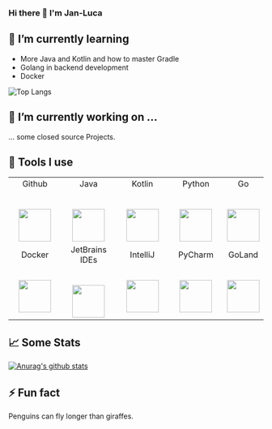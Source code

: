 ### Hi there 👋 I'm Jan-Luca

## 🌱 I’m currently learning
- More Java and Kotlin and how to master Gradle
- Golang in backend development
- Docker

![Top Langs](https://github-readme-stats.vercel.app/api/top-langs/?username=Kroko-fant&theme=tokyonight)


## 🔭 I’m currently working on ...

... some closed source Projects.

## 🔨 Tools I use

<table>
  <tbody>
    <tr valign="top">
      <td width="25%" align="center">
        <span>Github</span><br><br><br>
        <img height="64px" src="https://cdn.svgporn.com/logos/github-octocat.svg">
      </td>
      <td width="25%" align="center">
        <span>Java</span><br><br><br>
        <img height="64px" src="https://cdn.svgporn.com/logos/java.svg">
      </td>
      <td width="25%" align="center">
        <span>Kotlin</span><br><br><br>
        <img height="64px" src="https://cdn.svgporn.com/logos/kotlin-icon.svg">
      </td>
      <td width="25%" align="center">
        <span>Python</span><br><br><br>
        <img height="64px" src="https://cdn.svgporn.com/logos/python.svg">
      </td>
      <td width="25%" align="center">
        <span>Go</span><br><br><br>
        <img height="64px" src="https://cdn.svgporn.com/logos/go.svg">
      </td>
    <tr valign="mid">
      <td width="25%" align="center">
        <span>Docker</span><br><br><br>
        <img height="64px" src="https://cdn.svgporn.com/logos/docker-icon.svg">
      </td>
      <td width="25%" align="center">
        <span>JetBrains IDEs</span><br><br><br>
        <img height="64px" src="https://cdn.svgporn.com/logos/jetbrains.svg">
      </td>
      <td width="25%" align="center">
        <span>IntelliJ</span><br><br><br>
        <img height="64px" src="https://cdn.svgporn.com/logos/intellij-idea.svg">
      </td>
      <td width="25%" align="center">
        <span>PyCharm</span><br><br><br>
        <img height="64px" src="https://cdn.svgporn.com/logos/pycharm.svg">
      </td>
      <td width="25%" align="center">
        <span>GoLand</span><br><br><br>
        <img height="64px" src="https://resources.jetbrains.com/storage/products/goland/img/meta/goland_logo_300x300.png">
      </td>

  </tbody>
</table>

## 📈 Some Stats

[![Anurag's github stats](https://github-readme-stats.vercel.app/api?username=Kroko-fant&theme=tokyonight&count_private=true&show_icons=true)](https://github.com/anuraghazra/github-readme-stats)

## ⚡ Fun fact
Penguins can fly longer than giraffes.
